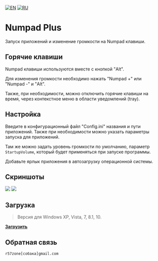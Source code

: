 [![EN](https://user-images.githubusercontent.com/9499881/33184537-7be87e86-d096-11e7-89bb-f3286f752bc6.png)](https://github.com/r57zone/Numpad-Plus/) 
[![RU](https://user-images.githubusercontent.com/9499881/27683795-5b0fbac6-5cd8-11e7-929c-057833e01fb1.png)](https://github.com/r57zone/Numpad-Plus/blob/master/README.RU.md) 
# Numpad Plus
Запуск приложений и изменение громкости на Numpad клавиши.

## Горячие клавиши
Numpad клавиши используются вместе с кнопкой "Alt".



Для изменения громкости необходимо нажать "Numpad +" или "Numpad -" и "Alt".



Также, при необходимости, можно отключить горячие клавиши на время, через контекстное меню в области уведомлений (tray).

## Настройка
Введите в конфигурационный файл "Config.ini" названия и пути приложений. Также при необходимости можно указать параметры запуска для приложений.



Там же можно задать уровень громкости по умолчанию, параметр `StartupVolume`, который будет применяться при запуске программы.



Добавьте ярлык приложения в автозагрузку операционной системы.

## Скриншоты
![](https://user-images.githubusercontent.com/9499881/81509124-8dc22d80-9319-11ea-86fe-6b8d30d488ef.PNG)
![](https://user-images.githubusercontent.com/9499881/81509116-83079880-9319-11ea-94b6-6deff09a2ba2.PNG)

## Загрузка
>Версия для Windows XP, Vista, 7, 8.1, 10.

**[Загрузить](https://github.com/r57zone/Firewall-Easy/releases)**

## Обратная связь
`r57zone[собака]gmail.com`
